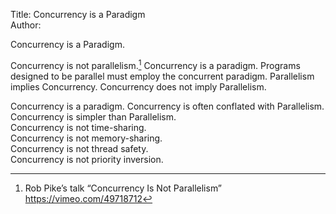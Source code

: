 Title: Concurrency is a Paradigm  
Author:

Concurrency is a Paradigm.

Concurrency is not parallelism.[^fn1]
Concurrency is a paradigm.
Programs designed to be parallel must employ the concurrent paradigm.
Parallelism implies Concurrency.
Concurrency does not imply Parallelism.

Concurrency is a paradigm.  Concurrency is often conflated with Parallelism.
Concurrency is simpler than Parallelism.  
Concurrency is not time-sharing.  
Concurrency is not memory-sharing.  
Concurrency is not thread safety.  
Concurrency is not priority inversion.

[^fn1]: Rob Pike’s talk “Concurrency Is Not Parallelism” https://vimeo.com/49718712